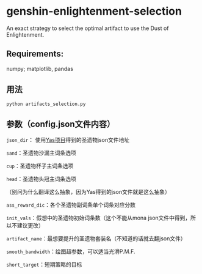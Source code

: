 # genshin-enlightenment-selection

An exact strategy to select the optimal artifact to use the Dust of Enlightenment.



## Requirements:

numpy; matplotlib, pandas



## 用法

`python artifacts_selection.py`



## 参数（config.json文件内容）

`json_dir`： 使用[Yas项目](https://github.com/wormtql/yas)得到的圣遗物json文件地址



`sand`：圣遗物沙漏主词条选项



`cup`：圣遗物杯子主词条选项



`head`：圣遗物头冠主词条选项



（别问为什么翻译这么抽象，因为Yas得到的json文件就是这么抽象）



`ass_reward_dic`：各个圣遗物副词条单个词条对应分数



`init_vals`：假想中的圣遗物初始词条数（这个不能从mona json文件中得到，所以不建议更改）



`artifact_name`：最想要提升的圣遗物套装名（不知道的话就去翻json文件）



`smooth_bandwidth`：绘图超参数，可以适当光滑P.M.F.



`short_target`：短期策略的目标
